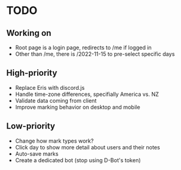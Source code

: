 # TODO

## Working on

- Root page is a login page, redirects to /me if logged in
- Other than /me, there is /2022-11-15 to pre-select specific days

## High-priority

- Replace Eris with discord.js
- Handle time-zone differences, specifially America vs. NZ
- Validate data coming from client
- Improve marking behavior on desktop and mobile

## Low-priority

- Change how mark types work?
- Click day to show more detail about users and their notes
- Auto-save marks
- Create a dedicated bot (stop using D-Bot's token)
